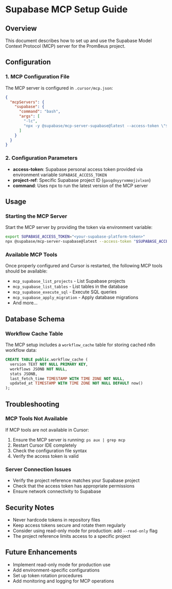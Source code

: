 # Supabase MCP Setup Guide

## Overview
This document describes how to set up and use the Supabase Model Context Protocol (MCP) server for the Prom8eus project.

## Configuration

### 1. MCP Configuration File
The MCP server is configured in `.cursor/mcp.json`:

```json
{
  "mcpServers": {
    "supabase": {
      "command": "bash",
      "args": [
        "-lc",
        "npx -y @supabase/mcp-server-supabase@latest --access-token \"$SUPABASE_ACCESS_TOKEN\" --project-ref gasqdnyyrxmmojivlxon"
      ]
    }
  }
}
```

### 2. Configuration Parameters
- **access-token**: Supabase personal access token provided via environment variable `SUPABASE_ACCESS_TOKEN`
- **project-ref**: Specific Supabase project ID (`gasqdnyyrxmmojivlxon`)
- **command**: Uses npx to run the latest version of the MCP server

## Usage

### Starting the MCP Server
Start the MCP server by providing the token via environment variable:
```bash
export SUPABASE_ACCESS_TOKEN="<your-supabase-platform-token>"
npx @supabase/mcp-server-supabase@latest --access-token "$SUPABASE_ACCESS_TOKEN" --project-ref gasqdnyyrxmmojivlxon
```

### Available MCP Tools
Once properly configured and Cursor is restarted, the following MCP tools should be available:
- `mcp_supabase_list_projects` - List Supabase projects
- `mcp_supabase_list_tables` - List tables in the database
- `mcp_supabase_execute_sql` - Execute SQL queries
- `mcp_supabase_apply_migration` - Apply database migrations
- And more...

## Database Schema

### Workflow Cache Table
The MCP setup includes a `workflow_cache` table for storing cached n8n workflow data:

```sql
CREATE TABLE public.workflow_cache (
  version TEXT NOT NULL PRIMARY KEY,
  workflows JSONB NOT NULL,
  stats JSONB,
  last_fetch_time TIMESTAMP WITH TIME ZONE NOT NULL,
  updated_at TIMESTAMP WITH TIME ZONE NOT NULL DEFAULT now()
);
```

## Troubleshooting

### MCP Tools Not Available
If MCP tools are not available in Cursor:
1. Ensure the MCP server is running: `ps aux | grep mcp`
2. Restart Cursor IDE completely
3. Check the configuration file syntax
4. Verify the access token is valid

### Server Connection Issues
- Verify the project reference matches your Supabase project
- Check that the access token has appropriate permissions
- Ensure network connectivity to Supabase

## Security Notes
- Never hardcode tokens in repository files
- Keep access tokens secure and rotate them regularly
- Consider using read-only mode for production: add `--read-only` flag
- The project reference limits access to a specific project

## Future Enhancements
- Implement read-only mode for production use
- Add environment-specific configurations
- Set up token rotation procedures
- Add monitoring and logging for MCP operations


